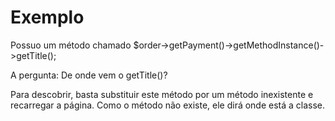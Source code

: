 # Exemplo
Possuo um método chamado $order->getPayment()->getMethodInstance()->getTitle();

A pergunta: De onde vem o getTitle()?

Para descobrir, basta substituir este método por um método inexistente e recarregar a página. Como o método não existe, ele dirá onde está a classe.